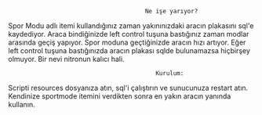                                            Ne işe yarıyor?



Spor Modu adlı itemi kullandığınız zaman yakınınızdaki aracın plakasını sql'e kaydediyor. Araca bindiğinizde left control tuşuna bastığınız zaman modlar arasında geçiş yapıyor. Spor moduna geçtiğinizde aracın hızı artıyor. Eğer left control tuşuna bastığınızda aracın plakası sqlde bulunamazsa hiçbirşey olmuyor. Bir nevi nitronun kalıcı hali.




                                              Kurulum:



Scripti resources dosyanıza atın, sql'i çalıştırın ve sunucunuza restart atın. Kendinize sportmode itemini verdikten sonra en yakın aracın yanında kullanın.

